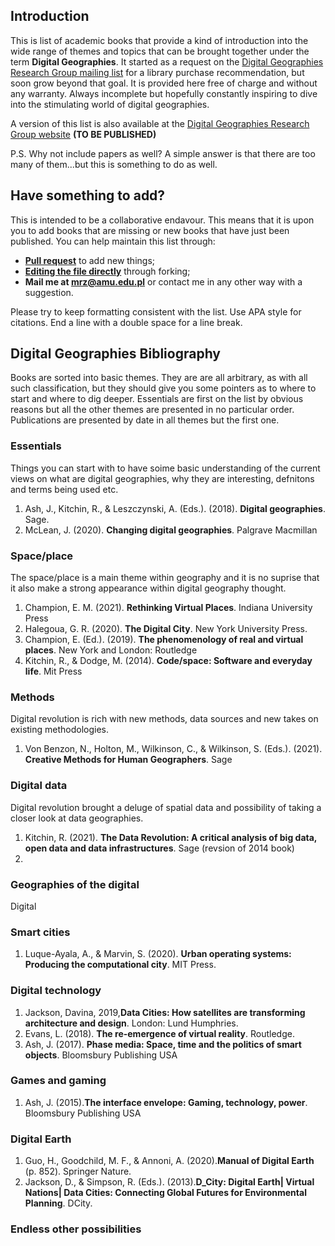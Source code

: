 ## Introduction

This is list of academic books that provide a kind of introduction into the wide range of themes and topics that can be brought together under the term **Digital Geographies**. It started as a request on the [Digital Geographies Research Group mailing list](https://www.jiscmail.ac.uk/cgi-bin/webadmin?A0=DIGITALGEOGRGS) for a library purchase recommendation, but soon grow beyond that goal. It is provided here free of charge and without any warranty. Always incomplete but hopefully constantly inspiring to dive into the stimulating world of digital geographies.  

A version of this list is also available at the [Digital Geographies Research Group website](https://digitalgeographiesrg.org/) **(TO BE PUBLISHED)**

P.S. Why not include papers as well? A simple answer is that there are too many of them...but this is something to do as well. 

## Have something to add?

This is intended to be a collaborative endavour. This means that it is upon you to add books that are missing or new books that have just been published. 
You can help maintain this list through:
- [**Pull request**](https://github.com/mrzeszewski/DigitalGeographiesBooks/pulls) to add new things;
- [**Editing the file directly**](https://github.com/mrzeszewski/DigitalGeographiesBooks/edit/main/README.md) through forking;
- **Mail me at mrz@amu.edu.pl** or contact me in any other way with a suggestion.

Please try to keep formatting consistent with the list. Use APA style for citations. 
End a line with a double space for a line break.


## Digital Geographies Bibliography

Books are sorted into basic themes. They are are all arbitrary, as with all such classification, but they should give you some pointers as to where to start and where to dig deeper. Essentials are first on the list by obvious reasons but all the other themes are presented in no particular order. Publications are presented by date in all themes but the first one. 

### Essentials
Things you can start with to have soime basic understanding of the current views on what are digital geographies, why they are interesting, defnitons and terms being used etc. 

1. Ash, J., Kitchin, R., & Leszczynski, A. (Eds.). (2018). **Digital geographies**. Sage.
2. McLean, J. (2020). **Changing digital geographies**. Palgrave Macmillan

### Space/place
The space/place is a main theme within geography and it is no suprise that it also make a strong appearance within digital geography thought.

1. Champion, E. M. (2021). **Rethinking Virtual Places**. Indiana University Press
2. Halegoua, G. R. (2020). **The Digital City**. New York University Press. 
3. Champion, E. (Ed.). (2019). **The phenomenology of real and virtual places**. New York and London: Routledge
4. Kitchin, R., & Dodge, M. (2014). **Code/space: Software and everyday life**. Mit Press

### Methods
Digital revolution is rich with new methods, data sources and new takes on existing methodologies.

1. Von Benzon, N., Holton, M., Wilkinson, C., & Wilkinson, S. (Eds.). (2021). **Creative Methods for Human Geographers**. Sage

### Digital data
Digital revolution brought a deluge of spatial data and possibility of taking a closer look at data geographies. 

1. Kitchin, R. (2021). **The Data Revolution: A critical analysis of big data, open data and data infrastructures**. Sage (revsion of 2014 book)
2. 

### Geographies of the digital
Digital 

### Smart cities
1. Luque-Ayala, A., & Marvin, S. (2020). **Urban operating systems: Producing the computational city**. MIT Press.

### Digital technology

1. Jackson, Davina, 2019,**Data Cities: How satellites are transforming architecture and design**. London: Lund Humphries.
2. Evans, L. (2018). **The re-emergence of virtual reality**. Routledge.
3. Ash, J. (2017). **Phase media: Space, time and the politics of smart objects**. Bloomsbury Publishing USA

### Games and gaming

1. Ash, J. (2015).**The interface envelope: Gaming, technology, power**. Bloomsbury Publishing USA

### Digital Earth

1. Guo, H., Goodchild, M. F., & Annoni, A. (2020).**Manual of Digital Earth** (p. 852). Springer Nature.
3. Jackson, D., & Simpson, R. (Eds.). (2013).**D_City: Digital Earth| Virtual Nations| Data Cities: Connecting Global Futures for Environmental Planning**. DCity.

### Endless other possibilities

